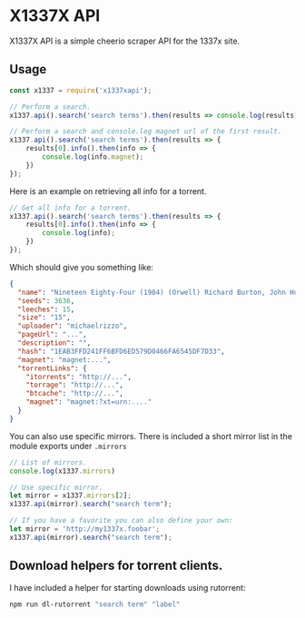# X1337X API

X1337X API is a simple cheerio scraper API for the 1337x site.

## Usage

```javascript
const x1337 = require('x1337xapi');

// Perform a search.
x1337.api().search('search terms').then(results => console.log(results));

// Perform a search and console.log magnet url of the first result.
x1337.api().search('search terms').then(results => {
    results[0].info().then(info => {
        console.log(info.magnet);
    })
});
```

Here is an example on retrieving all info for a torrent.
```javascript
// Get all info for a torrent.
x1337.api().search('search terms').then(results => {
    results[0].info().then(info => {
        console.log(info);
    })
});
```
Which should give you something like:
```JSON
{
  "name": "Nineteen Eighty-Four (1984) (Orwell) Richard Burton, John Hurt 10...",
  "seeds": 3636,
  "leeches": 15,
  "size": "15",
  "uploader": "michaelrizzo",
  "pageUrl": "...",
  "description": "",
  "hash": "1EAB3FFD241FF6BFD6ED579D0466FA6545DF7D33",
  "magnet": "magnet:...",
  "torrentLinks": {
    "itorrents": "http://...",
    "torrage": "http://...",
    "btcache": "http://...",
    "magnet": "magnet:?xt=urn:...."
  }
}
```
You can also use specific mirrors. There is included a short mirror list in the module exports under `.mirrors`

```javascript
// List of mirrors.
console.log(x1337.mirrors)

// Use specific mirror.
let mirror = x1337.mirrors[2];
x1337.api(mirror).search("search term");

// If you have a favorite you can also define your own:
let mirror = 'http://my1337x.foobar';
x1337.api(mirror).search("search term");
```

## Download helpers for torrent clients.
I have included a helper for starting downloads using rutorrent:

```bash
npm run dl-rutorrent "search term" "label"
```
